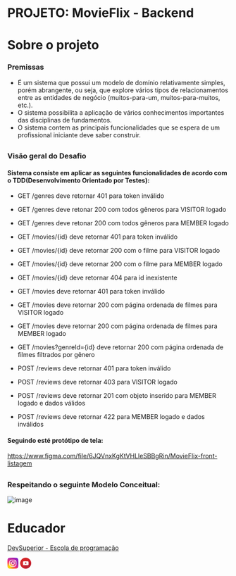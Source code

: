 # PROJETO: MovieFlix - Backend

# Sobre o projeto

### Premissas

- É um sistema que possui um modelo de domínio relativamente simples,
porém abrangente, ou seja, que explore vários tipos de relacionamentos entre as
entidades de negócio (muitos-para-um, muitos-para-muitos, etc.).
- O sistema possibilita a aplicação de vários conhecimentos importantes das
disciplinas de fundamentos.
- O sistema contem as principais funcionalidades que se espera de um
profissional iniciante deve saber construir.


## 

### Visão geral do Desafio

#### Sistema consiste em aplicar as seguintes funcionalidades de acordo com o TDD(Desenvolvimento Orientado por Testes):

- GET /genres deve retornar 401 para token inválido

- GET /genres deve retonar 200 com todos gêneros para VISITOR logado

- GET /genres deve retonar 200 com todos gêneros para MEMBER logado

- GET /movies/{id} deve retornar 401 para token inválido

- GET /movies/{id} deve retornar 200 com o filme para VISITOR logado

- GET /movies/{id} deve retornar 200 com o filme para MEMBER logado

- GET /movies/{id} deve retornar 404 para id inexistente

- GET /movies deve retornar 401 para token inválido

- GET /movies deve retornar 200 com página ordenada de filmes para VISITOR logado

- GET /movies deve retornar 200 com página ordenada de filmes para MEMBER logado

- GET /movies?genreId={id} deve retornar 200 com página ordenada de filmes filtrados por gênero

- POST /reviews deve retornar 401 para token inválido

- POST /reviews deve retornar 403 para VISITOR logado

- POST /reviews deve retornar 201 com objeto inserido para MEMBER logado e dados válidos

- POST /reviews deve retornar 422 para MEMBER logado e dados inválidos

#### Seguindo esté protótipo de tela:

https://www.figma.com/file/6JQVnxKgKtVHLleSBBgRin/MovieFlix-front-listagem
##

### Respeitando o seguinte Modelo Conceitual:

![image](https://github.com/PauloSergioo/Desafio-MovieFlix/assets/88008441/fefa4dda-2d03-4c61-8f48-91fe42a1f27c)


# Educador

[DevSuperior - Escola de programação](https://devsuperior.com.br/)

[![DevSuperior no Instagram](https://raw.githubusercontent.com/devsuperior/bds-assets/main/ds/ig-icon.png)](https://instagram.com/devsuperior.ig) ![DevSuperior no Youtube](https://raw.githubusercontent.com/devsuperior/bds-assets/main/ds/yt-icon.png)
